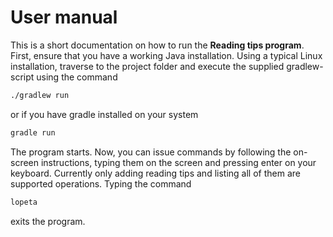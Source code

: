 # User manual

This is a short documentation on how to run the __Reading tips program__. First, ensure that you have a working Java installation. Using a typical Linux installation, traverse to the project folder and execute the supplied gradlew-script using the command

```bash
./gradlew run 
```
or if you have gradle installed on your system
```bash
gradle run
```

The program starts. Now, you can issue commands by following the on-screen instructions, typing them on the screen and pressing enter on your keyboard. Currently only adding reading tips and listing all of them are supported operations. Typing the command 

```bash
lopeta
```

exits the program.
